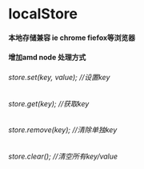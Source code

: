 # localStore
#### 本地存储兼容 ie chrome fiefox等浏览器 
#### 增加amd node 处理方式 
######  store.set(key, value);            //设置key
######  store.get(key);                   //获取key
######  store.remove(key);                //清除单独key
######  store.clear();                    //清空所有key/value
